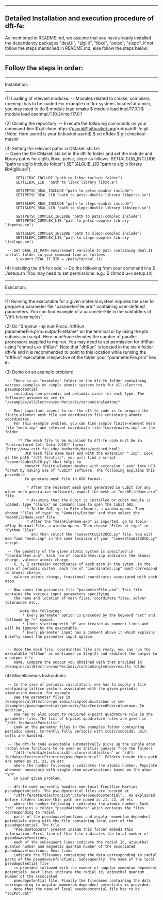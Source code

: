 --------------------------------------------------------
Detailed Installation and execution procedure of dft-fe:
--------------------------------------------------------
As mentioned in README.md, we assume that you have already installed the dependency packages "deal.II", "alglib", "libxc", "petsc", "slepc".
If not follow the steps mentioned in README.md, else follow the steps below:

--------------------------
Follow the steps in order:
--------------------------

*************
Installation:
*************

(1) Loading of relevant modules:
     -- Modules related to cmake, compilers, openmpi has to be loaded
        For example on flux systems located at umich, you may need to do 
          $ module load cmake
          $ module load intel/17.0.1
          $ module load openmpi/1.10.2/intel/17.0.1

(2) Cloning the repository:
     -- Execute the following commands on your command-line
         $ git clone https://userid@bitbucket.org/rudraa/dft-fe.git (Note: Here userid is your bitbucket userid)
         $ cd dftdev
         $ git checkout master

(3) Setting the relevant paths in CMakeLists.txt:          
      -- Open the file CMakeLists.txt in the dft-fe folder and set the include and library paths for alglib, libxc, petsc, slepc as follows:
         SET(ALGLIB_INCLUDE "path to alglib include folder")
         SET(ALGLIB_LIB "path to alglib library libAlglib.so")

         SET(LIBXC_INCLUDE "path to libxc include folder")
         SET(LIBXC_LIB  "path to libxc library libxc.a")

         SET(PETSC_REAL_INCLUDE "path to petsc-double include")
         SET(PETSC_REAL_LIB "path to petsc-double library libpetsc.so")

         SET(SLEPC_REAL_INCLUDE "path to slepc-double include")
         SET(SLEPC_REAL_LIB "path to slepc-double library libslepc.so")

         SET(PETSC_COMPLEX_INCLUDE "path to petsc-complex include")
         SET(PETSC_COMPLEX_LIB "path to petsc-complex library libpetsc.so")
         
         SET(SLEPC_COMPLEX_INCLUDE "path to slepc-complex include")
         SET(SLEPC_COMPLEX_LIB "path to slepc-complex library libslepc.so")

     -- Set DEAL_II_PATH environment variable to path containing deal.II install folder in your command-line as follows:
         $ export DEAL_II_DIR = /path/to/deal.ii/

(4) Installing the dft-fe code:
      -- Do the following from your command line
          $ ./setup.sh (You may need to set permissions. e.g.: $ chmod u+x setup.sh)


**********
Execution:        
**********
   (1) Running the executable for a given material system requires the user to prepare a parameter file "parameterFile.prm" containing 
   user-defined parameters. You can find example of a parameterFile in the subfolders of "/dft-fe/examples".

   (2) Do "$mpirun -np numProcs ./dftRun parameterFile.prm>outputFileName" on the terminal or by using the job submission script. Here numProce denotes
   the number of parallel processors supplied to mpirun. You may need to set permission for dftRun using "chmod u+x dftRun". Note that "dftRun"
   is located in the main folder dft-fe and it is recommended to point to this location while running the "dftRun" executable irrespective of the folder
   your "parameterFile.prm" lies in.
      
   (3) Demo on an example problem: 

     -- There is an "examples" folder in the dft-fe folder containing various examples on sample atomic systems both for all-electron, pseudopotential
        including non-periodic and periodic cases for each type. The following assumes we are in "/examples/allElectron/nonPeriodic/carbonSingleAtom/"

     -- Most important aspect to run the dft-fe code is to prepare the finite-element mesh file and coordinates file containing atomic coordinates. 
        For this example problem, you can find sample finite-element mesh file "mesh.inp" and relevant coordinate file "coordinates.inp" in the folder.

          ** The mesh file to be supplied to dft-fe code must be in "Unstructured Cell Data (UCD)" format (http://www.csit.fsu.edu/~burkardt/data/ucd/ucd.html).
             UCD mesh file name must end with the extension ".inp". Look at the path "/dft-fe/utils", you will find a script "convertCubit2UCD.py" that helps to 
             convert finite-element meshes with extension ".exo" into UCD format by making use of "Cubit" software. The following explains this procedure 
             to generate mesh file in UCD format.

              * After the relevant mesh gets generated in Cubit (or any other mesh generation software), export the mesh as "meshFileName.exo" file.
              * Assuming that the Cubit is installed or cubit module is loaded, type "clarox" on command line to open the Cubit GUI.
              * In the GUI, go to File->Import, a window opens. Then choose "Files of type" to "Genesis/Exodus" and then select the "meshFileName.exo" file.
              * After the "meshFileName.exo" is imported, go to Tools->Play Journal File, a window opens. Then choose "Files of type" to "Python Files"
                and then select the "convertCubit2UCD.py" file. You will now find "mesh.inp" in the same location of your "convertCubit2UCD.py" script.

     -- The geometry of the given atomic system is specified in "coordinates.inp". Each row of coordinates.inp indicates the atomic charge, valence atomic charge,
        X, Y, Z cartesian coordinates of each atom in the sytem. In the case of periodic system, each row of "coordinates.inp" must correspond to atomic charge, 
        valence atomic charge, fractional coordinates associated with each atom.

     -- Now comes the parameter file "parameterFile.prm". This file contains the various input parameters specifying
        the name and location of mesh files, coordinate files, solver tolerances etc.,
           
           Note the following:
            * Every parameter option is preceded by the keyword "set" and followed by "=" symbol.
            * Lines starting with '#' are treated as comment lines and will be ignored by the executable.
            * Every parameter input has a comment above it which explains briefly about the parameter input option.


     -- Once the mesh file, coordinates file are ready, you can run the executable "dftRun" as mentioned in Step(2) and redirect the output to a output file 
        name. Compare the output you obtained with that provided in /examples/allElectron/nonPeriodic/carbonSingleAtom/results folder


   (4) Miscellaneous Instructions:       

     -- In the case of periodic calculation, one has to supply a file containing lattice vectors associated with the given periodic simulation domain. For example
        see the parameter files in /examples/allElectron/periodic/simpleCubicCarbon or see /examples/pseudopotential/periodic/faceCenteredCubicAluminum. In addition,    
        one has to also point to required k-point quadrature rule in the parameter file. The list of k-point quadrature rules are given in "/dft-fe/data/kPointList".
        Look at the paramter files in the examples folder containing periodic cases. Currently fully periodic with cubic/cuboidal unit-cells are handled.

     -- The dft-fe code executable automatically picks up the single atom radial wave functions to be used as initial guesses from the folders 
        "/dft-fe/data/electronicStructure/allElectron" or "/dft-fe/data/electronicStructure/pseudopotential". Folders inside this path are named as z1, z2, z6 etc 
        where the number following z indicates the atomic number. Populate whenever necessary with single atom wavefunctions based on the atom-type 
        in your given problem.

     -- dft-fe code currently handles non-local Troullier Martins pseudopotentials. The pseudpotential files are located at 
        "/dft-fe/data/electronicStructure/pseudopotential".  As explained before folders inside this path are named as z1, z2, z6 etc 
        where the number following z indicates the atomic number. Each "zX" contains a folder "pseudoAtomData" which contains the files corresponding to radial 
        parts of the pseudowavefunctions and angular momentum dependent potentials along with the file containing local part of the pseudopotential. The file 
        "PseudoAtomData" present inside this folder embeds this information. First line of this file indicates the total number of pseudowavefunctions, 
        each of the subsequent lines indicate the radial Id, azimuthal quantum number and magnetic quantum number of the associated pseudowavefunctions. Next lines 
        indicate the filenames containing the data corresponding to radial parts of the pseudowavefunctions. Subsequently, the name of the local pseudopotential file
        is provided followed with the number of angular momentum dependent potentials. Next lines indicate the radial id, azimuthal quantum number of the associated    
        pseudopotential file. Finally the filenames containing the data corresponding to angular momentum dependent potentials is provided. 
        Note that the name of local pseudopotential file has to be "locPot.dat"
        

      
            
         


        








